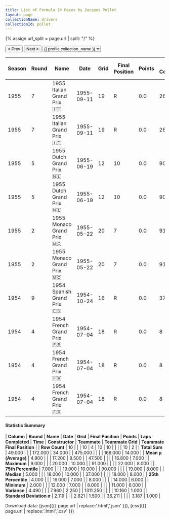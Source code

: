 ```yaml
---
title: List of Formula 1® Races by Jacques Pollet
layout: page
collectionName: drivers
collectionId: pollet
---
```


{% assign url_split = page.url | split: "/" %}
<div id="collection-navigation">
<button onclick="selector.options[selector.selectedIndex-1].value && (window.location = selector.options[selector.selectedIndex-1].value);">&lt; Prev</button>
<button onclick="selector.options[selector.selectedIndex+1].value && (window.location = selector.options[selector.selectedIndex+1].value);">Next &gt;</button>
<select id="selector" onchange="this.options[this.selectedIndex].value && (window.location = this.options[this.selectedIndex].value);">
  {% for collectionId in site.data[page.collectionName].refs %}
    {% if collectionId == page.collectionId %}
      {% assign selected = "selected" %}
    {% else %}
      {% assign selected = "" %}
    {% endif %}
    {% assign profile = site.data[page.collectionName][collectionId].profile %}
    <option value="/f1/{{ page.collectionName }}/{{ collectionId }}/{{ url_split[4] }}" {{ selected }}>{{ profile.collection_name }}</option>
  {% endfor %}
</select>
</div>

| Season | Round | Name | Date | Grid | Final Position | Points | Laps Completed | Time | Constructor | Teammate | Teammate Grid | Teammate Final Position |
|--|--|--|--|--|--|--|--|--|--|--|--|--|
| 1955 | 7 | 1955 Italian Grand Prix 🇮🇹 | 1955-09-11 | 19 | R | 0.0 | 26 |   | Gordini 🇫🇷 | [Hernando da Silva Ramos 🇧🇷](/f1/drivers/ramos) | 18 | R |
| 1955 | 7 | 1955 Italian Grand Prix 🇮🇹 | 1955-09-11 | 19 | R | 0.0 | 26 |   | Gordini 🇫🇷 | [Jean Lucas 🇫🇷](/f1/drivers/lucas) | 22 | R |
| 1955 | 5 | 1955 Dutch Grand Prix 🇳🇱 | 1955-06-19 | 12 | 10 | 0.0 | 90 |   | Gordini 🇫🇷 | [Hernando da Silva Ramos 🇧🇷](/f1/drivers/ramos) | 14 | 8 |
| 1955 | 5 | 1955 Dutch Grand Prix 🇳🇱 | 1955-06-19 | 12 | 10 | 0.0 | 90 |   | Gordini 🇫🇷 | [Robert Manzon 🇫🇷](/f1/drivers/manzon) | 11 | R |
| 1955 | 2 | 1955 Monaco Grand Prix 🇲🇨 | 1955-05-22 | 20 | 7 | 0.0 | 91 |   | Gordini 🇫🇷 | [Élie Bayol 🇫🇷](/f1/drivers/bayol) | 16 | R |
| 1955 | 2 | 1955 Monaco Grand Prix 🇲🇨 | 1955-05-22 | 20 | 7 | 0.0 | 91 |   | Gordini 🇫🇷 | [Robert Manzon 🇫🇷](/f1/drivers/manzon) | 13 | R |
| 1954 | 9 | 1954 Spanish Grand Prix 🇪🇸 | 1954-10-24 | 16 | R | 0.0 | 37 |   | Gordini 🇫🇷 | [Jean Behra 🇫🇷](/f1/drivers/behra) | 18 | R |
| 1954 | 4 | 1954 French Grand Prix 🇫🇷 | 1954-07-04 | 18 | R | 0.0 | 8 |   | Gordini 🇫🇷 | [Jean Behra 🇫🇷](/f1/drivers/behra) | 17 | 6 |
| 1954 | 4 | 1954 French Grand Prix 🇫🇷 | 1954-07-04 | 18 | R | 0.0 | 8 |   | Gordini 🇫🇷 | [Paul Frère 🇧🇪](/f1/drivers/frere) | 19 | R |
| 1954 | 4 | 1954 French Grand Prix 🇫🇷 | 1954-07-04 | 18 | R | 0.0 | 8 |   | Gordini 🇫🇷 | [Georges Berger 🇧🇪](/f1/drivers/georges_berger) | 20 | R |

#### Statistic Summary

| **Column** | **Round** | **Name** | **Date** | **Grid** | **Final Position** | **Points** | **Laps Completed** | **Time** | **Constructor** | **Teammate** | **Teammate Grid** | **Teammate Final Position** |
| **Row Count** | 10 |  |  | 10 | 4 | 10 | 10 |  |  |  | 10 | 2 |
| **Total Sum** | 49.000 |  |  | 172.000 | 34.000 |  | 475.000 |  |  |  | 168.000 | 14.000 |
| **Mean μ (Average)** | 4.900 |  |  | 17.200 | 8.500 |  | 47.500 |  |  |  | 16.800 | 7.000 |
| **Maximum** | 9.000 |  |  | 20.000 | 10.000 |  | 91.000 |  |  |  | 22.000 | 8.000 |
| **75th Percentile** | 7.000 |  |  | 19.000 | 10.000 |  | 90.000 |  |  |  | 19.000 | 8.000 |
| **Median** | 5.000 |  |  | 18.000 | 10.000 |  | 37.000 |  |  |  | 18.000 | 8.000 |
| **25th Percentile** | 4.000 |  |  | 16.000 | 7.000 |  | 8.000 |  |  |  | 14.000 | 6.000 |
| **Minimum** | 2.000 |  |  | 12.000 | 7.000 |  | 8.000 |  |  |  | 11.000 | 6.000 |
| **Variance** | 4.490 |  |  | 7.960 | 2.250 |  | 1311.250 |  |  |  | 10.160 | 1.000 |
| **Standard Deviation σ** | 2.119 |  |  | 2.821 | 1.500 |  | 36.211 |  |  |  | 3.187 | 1.000 |

Download data: [json]({{ page.url | replace:'.html','.json' }}), [csv]({{ page.url | replace:'.html','.csv' }})
